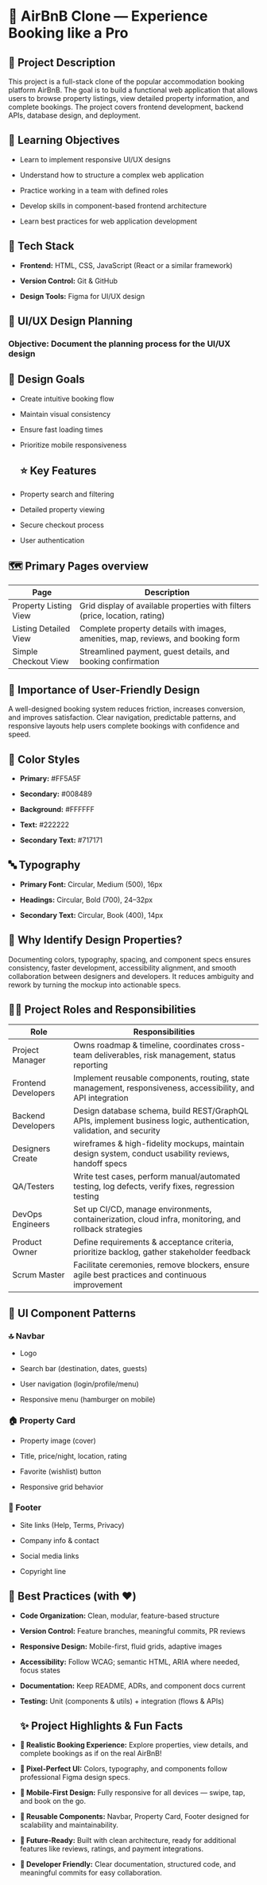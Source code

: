 # **🏡 AirBnB Clone — Experience Booking like a Pro**

## **📌 Project Description**

This project is a full-stack clone of the popular accommodation booking platform AirBnB. The goal is to build a functional web application that allows users to browse property listings, view detailed property information, and complete bookings. The project covers frontend development, backend APIs, database design, and deployment.

## **🎯 Learning Objectives**

* Learn to implement responsive UI/UX designs

* Understand how to structure a complex web application

* Practice working in a team with defined roles

* Develop skills in component-based frontend architecture

* Learn best practices for web application development


## **🧰 Tech Stack**

* **Frontend:** HTML, CSS, JavaScript (React or a similar framework)

* **Version Control:** Git & GitHub

* **Design Tools:** Figma for UI/UX design


## **🎨 UI/UX Design Planning**

### Objective: Document the planning process for the UI/UX design

## **🧭 Design Goals**

* Create intuitive booking flow

* Maintain visual consistency

* Ensure fast loading times

* Prioritize mobile responsiveness

  ## **⭐ Key Features**

* Property search and filtering

* Detailed property viewing

* Secure checkout process

* User authentication

## **🗺 Primary Pages overview**

| **Page**	                | **Description** |
|--------------------------|---------------|
| Property Listing View	   |Grid display of available properties with filters (price, location, rating) |
| Listing Detailed View	   |Complete property details with images, amenities, map, reviews, and booking form |
| Simple Checkout View	     |Streamlined payment, guest details, and booking confirmation |


## **🤝 Importance of User-Friendly Design**

A well-designed booking system reduces friction, increases conversion, and improves satisfaction. Clear navigation, predictable patterns, and responsive layouts help users complete bookings with confidence and speed.

## **🎨 Color Styles**

* **Primary:** #FF5A5F

* **Secondary:** #008489

* **Background:** #FFFFFF

* **Text:** #222222

* **Secondary Text:** #717171


## **🔤 Typography**

* **Primary Font:** Circular, Medium (500), 16px

* **Headings:** Circular, Bold (700), 24–32px

* **Secondary Text:** Circular, Book (400), 14px

## **🧭 Why Identify Design Properties?**

Documenting colors, typography, spacing, and component specs ensures consistency, faster development, accessibility alignment, and smooth collaboration between designers and developers. It reduces ambiguity and rework by turning the mockup into actionable specs.

## **🧑‍💼 Project Roles and Responsibilities**

| **Role**	          | **Responsibilities**|
|-------------------- |------------------- |
| Project Manager	    | Owns roadmap & timeline, coordinates cross-team deliverables, risk management, status reporting|
| Frontend Developers |	Implement reusable components, routing, state management, responsiveness, accessibility, and API integration|
| Backend Developers	| Design database schema, build REST/GraphQL APIs, implement business logic, authentication, validation, and security|
| Designers	Create    | wireframes & high-fidelity mockups, maintain design system, conduct usability reviews, handoff specs|
| QA/Testers	        | Write test cases, perform manual/automated testing, log defects, verify fixes, regression testing|
| DevOps Engineers	  | Set up CI/CD, manage environments, containerization, cloud infra, monitoring, and rollback strategies|
| Product Owner	      |Define requirements & acceptance criteria, prioritize backlog, gather stakeholder feedback|
| Scrum Master	      |Facilitate ceremonies, remove blockers, ensure agile best practices and continuous improvement|

## **🧩 UI Component Patterns** 

### **🔝 Navbar**

* Logo

* Search bar (destination, dates, guests)

* User navigation (login/profile/menu)

* Responsive menu (hamburger on mobile)


### **🏠 Property Card**

* Property image (cover)

* Title, price/night, location, rating

* Favorite (wishlist) button

* Responsive grid behavior


### **🦶 Footer**

* Site links (Help, Terms, Privacy)

* Company info & contact

* Social media links

* Copyright line

 ## **🧭 Best Practices (with ❤)**

* **Code Organization:** Clean, modular, feature-based structure

* **Version Control:** Feature branches, meaningful commits, PR reviews

* **Responsive Design:** Mobile-first, fluid grids, adaptive images

* **Accessibility:** Follow WCAG; semantic HTML, ARIA where needed, focus states

* **Documentation:** Keep README, ADRs, and component docs current

* **Testing:** Unit (components & utils) + integration (flows & APIs)

  ## **✨ Project Highlights & Fun Facts**

* **🏡 Realistic Booking Experience:** Explore properties, view details, and complete bookings as if on the real AirBnB!

* **🎨 Pixel-Perfect UI:** Colors, typography, and components follow professional Figma design specs.

* **📱 Mobile-First Design:** Fully responsive for all devices — swipe, tap, and book on the go.

* **🔄 Reusable Components:** Navbar, Property Card, Footer designed for scalability and maintainability.

* **🚀 Future-Ready:** Built with clean architecture, ready for additional features like reviews, ratings, and payment integrations.

* **📝 Developer Friendly:** Clear documentation, structured code, and meaningful commits for easy collaboration.
